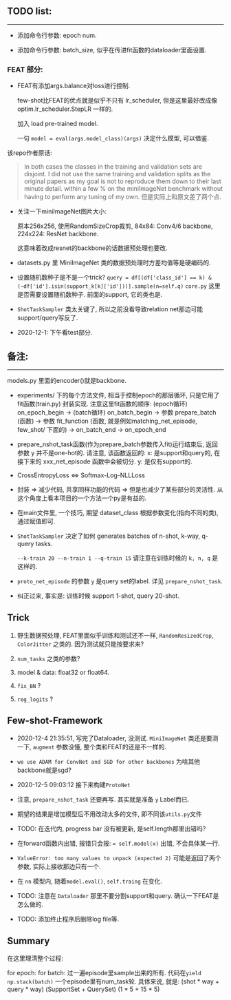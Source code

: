 ## TODO list:

---

+ 添加命令行参数: epoch num.

+ 添加命令行参数: batch_size, 似乎在传进fit函数的dataloader里面设置.

### FEAT 部分:

+ FEAT有添加args.balance对loss进行控制.
  
  few-shot比FEAT的优点就是似乎不只有 lr_scheduler, 但是这里最好改成像 optim.lr_scheduler.StepLR 一样的.  
  
  加入 load pre-trained model.
  
  一句 `model = eval(args.model_class)(args)` 决定什么模型, 可以借鉴.

该repo作者原话:
> In both cases the classes in the training and validation sets are disjoint. 
  I did not use the same training and validation splits as the original papers 
  as my goal is not to reproduce them down to their last minute detail.
> within a few % on the miniImageNet benchmark without having to perform any tuning of my own.
  但是实际上和原文差了两个点.

+ 关注一下miniImageNet图片大小:

  原本256x256, 使用RandomSizeCrop裁剪, 84x84: Conv4/6 backbone, 224x224: ResNet backbone.

  这意味着改成resnet的backbone的话数据预处理也要改.

+ datasets.py 里 MiniImageNet 类的数据预处理时方差均值等是硬编码的.

+ 设置随机数种子是不是一个trick? `query = df[(df['class_id'] == k) & (~df['id'].isin(support_k[k]['id']))].sample(n=self.q)` `core.py` 这里是否需要设置随机数种子. 前面的support, 它的类也是.

+ `ShotTaskSampler` 类太关键了, 所以之前没看导致relation net那边可能support/query写反了.

+ 2020-12-1: 下午看test部分.



## 备注:

---

models.py 里面的encoder()就是backbone.

+ experiments/ 下的每个方法文件, 相当于控制epoch的那层循环, 只是它用了fit函数(train.py) 封装实现.
    注意这里fit函数的顺序: 
      (epoch循环) on_epoch_begin -> (batch循环) on_batch_begin
      -> 参数 prepare_batch (函数) -> 参数 fit_function (函数, 就是例如matching_net_episode, few_shot/ 下面的)
      -> on_batch_end -> on_epoch_end

+ prepare_nshot_task函数(作为prepare_batch参数传入fit)运行结束后, 返回参数 y 并不是one-hot的.
    请注意, 该函数返回的:
    x: 是support和query的, 在接下来的 xxx_net_episode 函数中会被切分.
    y: 是仅有support的.

+ CrossEntropyLoss <=> Softmax-Log-NLLLoss

+ 封装 => 减少代码, 共享同样功能的代码 => 但是也减少了某些部分的灵活性. 从这个角度上看本项目的一个方法一个py是有益的.

+ 在main文件里, 一个技巧, 期望 dataset_class 根据参数变化(指向不同的类), 通过赋值即可.

+ `ShotTaskSampler` 决定了如何 generates batches of n-shot, k-way, q-query tasks.

  `--k-train 20 --n-train 1 --q-train 15` 请注意在训练时候的 `k, n, q` 是这样的.

+ `proto_net_episode` 的参数 `y` 是query set的label. 详见 `prepare_nshot_task`.

+ 纠正过来, 事实是: 训练时候 support 1-shot, query 20-shot.


## Trick

1. 野生数据预处理, FEAT里面似乎训练和测试还不一样, `RandomResizedCrop`, `ColorJitter` 之类的. 因为测试就只能按要求来?

2. `num_tasks` 之类的参数?

3. model & data: float32 or float64.

4. `fix_BN` ?

5. `reg_logits` ?


## Few-shot-Framework

+ 2020-12-4 21:35:51, 写完了Dataloader, 没测试. `MiniImageNet` 类还是要测一下, `augment` 参数没懂, 整个类和FEAT的还是不一样的.

+ `we use ADAM for ConvNet and SGD for other backbones` 为啥其他backbone就是sgd?

+ 2020-12-5 09:03:12 接下来构建`ProtoNet`

+ 注意, `prepare_nshot_task` 还要再写. 其实就是准备 `y` Label而已.

+ 期望的结果是增加模型后不用改动太多的文件, 即不同该`utils.py`文件

+ TODO: 在迭代内, progress bar 没有被更新, 是self.length那里出错吗?

+ 在forward函数内出错, 报错只会报: `= self.model(x)` 出错, 不会具体某一行.

+ `ValueError: too many values to unpack (expected 2)` 可能是返回了两个参数, 实际上接收那边只有一个.

+ 在 `nn` 模型内, 随着`model.eval()`, `self.traing` 在变化.

+ TODO: 注意在 `Dataloader` 那里不要分割support和query. 确认一下FEAT是怎么做的.

+ TODO: 添加终止程序后删除log file等.



## Summary

在这里理清整个过程:

for epoch:
  for batch:
    过一遍episode里sample出来的所有. 代码在`yield np.stack(batch)`
    一个episode里有num_task轮.
    具体来说, 就是:
    (shot * way + query * way)
    (SupportSet + QuerySet)
    (1 * 5      + 15 * 5)
